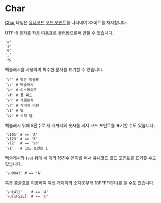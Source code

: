 # Char

[Char](http://crystal-lang.org/api/Char.html) 타입은 [유니코드](http://en.wikipedia.org/wiki/Unicode) [코드 포인트](http://en.wikipedia.org/wiki/Code_point)를 나타내며 32비트를 차지합니다.

UTF-8 문자를 작은 따옴표로 둘러쌈으로써 만들 수 있습니다.

```crystal
'a'
'z'
'0'
'_'
'あ'
```

백슬래시를 사용하여 특수한 문자를 표기할 수 있습니다.

```crystal
'\'' # 작은 따옴표
'\\' # 백슬래시
'\e' # 이스케이프
'\f' # 폼 피드
'\n' # 개행문자
'\r' # 캐리지 리턴
'\t' # 탭
'\v' # 수직 탭
```

백슬래시 뒤에 8진수로 세 개까지의 숫자를 써서 코드 포인트를 표기할 수도 있습니다.

```crystal
'\101' # == 'A'
'\123' # == 'S'
'\12'  # == '\n'
'\1'   # 코드 포인트 1
```

백슬래시와 (`\u`) 뒤에 네 개의 16진수 문자를 써서 유니코드 코드 포인트를 표기할 수도 있습니다.

```crystal
'\u0041' # == 'A'
```

혹은 중괄호를 이용하여 여섯 개까지의 숫자(0부터 10FFFF까지)를 쓸 수도 있습니다.

```crystal
'\u{41}'    # == 'A'
'\u{1F52E}' # == '🔮'
```
